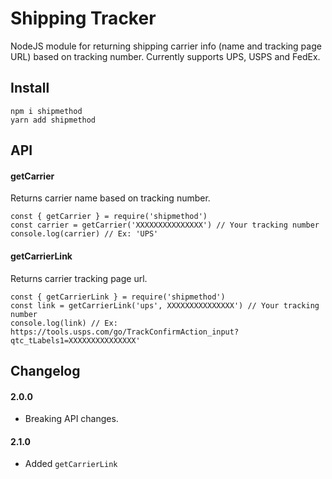 Shipping Tracker
================

NodeJS module for returning shipping carrier info (name and tracking page URL) based on tracking number. Currently supports UPS, USPS and FedEx.

## Install
```
npm i shipmethod
yarn add shipmethod
```

## API

#### getCarrier
Returns carrier name based on tracking number.
```
const { getCarrier } = require('shipmethod')
const carrier = getCarrier('XXXXXXXXXXXXXXX') // Your tracking number
console.log(carrier) // Ex: 'UPS'
```

#### getCarrierLink
Returns carrier tracking page url.
```
const { getCarrierLink } = require('shipmethod')
const link = getCarrierLink('ups', XXXXXXXXXXXXXXX') // Your tracking number
console.log(link) // Ex: https://tools.usps.com/go/TrackConfirmAction_input?qtc_tLabels1=XXXXXXXXXXXXXXX'
```

## Changelog

#### 2.0.0
- Breaking API changes.

#### 2.1.0
- Added `getCarrierLink`



